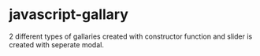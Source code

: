 # javascript-gallary
2 different types of gallaries created with constructor function and slider is created with seperate modal.
